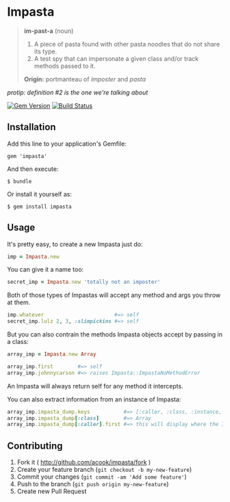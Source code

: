 Impasta
=======

> **im-past-a** (noun)
>
> 1. A piece of pasta found with other pasta noodles that do not share its type.
> 2. A test spy that can impersonate a given class and/or track methods passed to it.
>
> **Origin:** portmanteau of *imposter* and *pasta*

*protip: definition #2 is the one we're talking about*

[![Gem Version](https://img.shields.io/gem/v/impasta.svg?style=for-the-badge)](https://rubygems.org/gems/impasta)
[![Build Status](https://img.shields.io/circleci/build/github/acook/impasta/main.svg?style=for-the-badge)](https://circleci.com/gh/acook/impasta/tree/main)

## Installation

Add this line to your application's Gemfile:

    gem 'impasta'

And then execute:

    $ bundle

Or install it yourself as:

    $ gem install impasta

## Usage

It's pretty easy, to create a new Impasta just do:

~~~ruby
imp = Impasta.new
~~~

You can give it a name too:

~~~ruby
secret_imp = Impasta.new 'totally not an imposter'
~~~

Both of those types of Impastas will accept any method and args you throw at them.

~~~ruby
imp.whatever                       #=> self
secret_imp.lulz 2, 3, :slimpickins #=> self
~~~

But you can also contrain the methods Impasta objects accept by passing in a class:

~~~ruby
array_imp = Impasta.new Array

array_imp.first        #=> self
array_imp.johnnycarson #=> raises Impasta::ImpastaNoMethodError
~~~

An Impasta will always return self for any method it intercepts.

You can also extract information from an instance of Impasta:

~~~ruby
array_imp.impasta_dump.keys           #=> [:caller, :class, :instance, :name, :methods]
array_imp.impasta_dump[:class]        #=> Array
array_imp.impasta_dump[:caller].first #=> this will display where the Impasta was instantiated
~~~

## Contributing

1. Fork it ( http://github.com/acook/impasta/fork )
2. Create your feature branch (`git checkout -b my-new-feature`)
3. Commit your changes (`git commit -am 'Add some feature'`)
4. Push to the branch (`git push origin my-new-feature`)
5. Create new Pull Request
